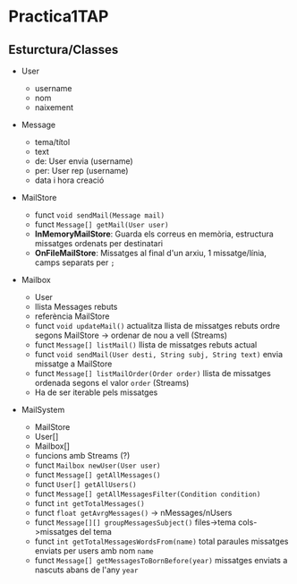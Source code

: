 # Practica1TAP
## Esturctura/Classes

* User
    + username
    + nom
    + naixement

* Message
    + tema/títol
    + text
    + de: User envia (username)
    + per: User rep (username)
    + data i hora creació

* MailStore
    + funct `void sendMail(Message mail)`
    + funct `Message[] getMail(User user)`
    + **InMemoryMailStore**: Guarda els correus en memòria, estructura missatges ordenats per destinatari
    + **OnFileMailStore**: Missatges al final d'un arxiu, 1 missatge/línia, camps separats per `;`

* Mailbox
    + User
    + llista Messages rebuts
    + referència MailStore
    + funct `void updateMail()` actualitza llista de missatges rebuts ordre segons MailStore -> ordenar de nou a vell (Streams)
    + funct `Message[] listMail()` llista de missatges rebuts actual
    + funct `void sendMail(User desti, String subj, String text)` envia missatge a MailStore
    + funct `Message[] listMailOrder(Order order)` llista de missatges ordenada segons el valor `order` (Streams)
    + Ha de ser iterable pels missatges

* MailSystem
    + MailStore
    + User[]
    + Mailbox[]
    + funcions amb Streams (?)
    + funct `Mailbox newUser(User user)`
    + funct `Message[] getAllMessages()`
    + funct `User[] getAllUsers()`
    + funct `Message[] getAllMessagesFilter(Condition condition)`
    + funct `int getTotalMessages()`
    + funct `float getAvrgMessages()` -> nMessages/nUsers
    + funct `Message[][] groupMessagesSubject()` files->tema cols->missatges del tema
    + funct `int getTotalMessagesWordsFrom(name)` total paraules missatges enviats per users amb nom `name`
    + funct `Message[] getMessagesToBornBefore(year)` missatges enviats a nascuts abans de l'any `year`

